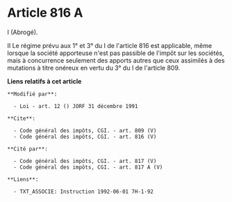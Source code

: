 # Article 816 A

I (Abrogé). 

II Le régime prévu aux 1° et 3° du I de l'article 816 est applicable, même lorsque la société apporteuse n'est pas passible
de l'impôt sur les sociétés, mais à concurrence seulement des apports autres que ceux assimilés à des mutations à titre
onéreux en vertu du 3° du I de l'article 809.

**Liens relatifs à cet article**

	**Modifié par**:

	  - Loi - art. 12 () JORF 31 décembre 1991

	**Cite**:

	  - Code général des impôts, CGI. - art. 809 (V)
	  - Code général des impôts, CGI. - art. 816 (V)

	**Cité par**:

	  - Code général des impôts, CGI. - art. 817 (V)
	  - Code général des impôts, CGI. - art. 817 A (V)

	**Liens**:

	  - TXT_ASSOCIE: Instruction 1992-06-01 7H-1-92
